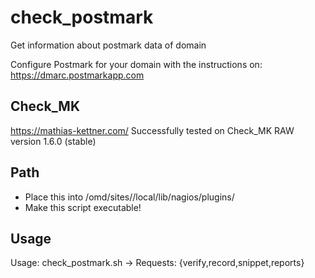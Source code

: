 # check_postmark
Get information about postmark data of domain

Configure Postmark for your domain with the instructions on:
https://dmarc.postmarkapp.com

Check_MK
--------
https://mathias-kettner.com/
Successfully tested on Check_MK RAW version 1.6.0 (stable)

Path
----
- Place this into /omd/sites/<SITE>/local/lib/nagios/plugins/
- Make this script executable!

Usage
----
Usage: check_postmark.sh <API-Token> <Request> -> Requests: {verify,record,snippet,reports}
  
